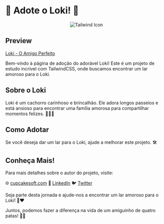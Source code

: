 # 🐾 Adote o Loki! 🐶

<p align="center">
  <img src="https://skillicons.dev/icons?i=tailwind" alt="Tailwind Icon" />
</p>

## Preview

[Loki - O Amigo Perfeito](1.png)

Bem-vindo à página de adoção do adorável Loki! Este é um projeto de estudo incrível com TailwindCSS, onde buscamos encontrar um lar amoroso para o Loki.

## Sobre o Loki
Loki é um cachorro carinhoso e brincalhão. Ele adora longos passeios e está ansioso para encontrar uma família amorosa para compartilhar momentos felizes. 🚶‍♂️🏡

## Como Adotar
Se você deseja dar um lar para o Loki, ajude a melhorar este projeto. 🛠️

## Conheça Mais!
Para mais detalhes sobre o autor do projeto, visite:

🌐 [cupcakesoft.com](https://cupcakesoft.com)
🔗 [LinkedIn](https://www.linkedin.com/in/tiago-l-p-bordin-6909481a5/)
🐦 [Twitter](https://twitter.com/SkateDeveloper)

Seja parte desta jornada e ajude-nos a encontrar um lar amoroso para o Loki! 🐾❤️

Juntos, podemos fazer a diferença na vida de um amiguinho de quatro patas! 🌟🐶
